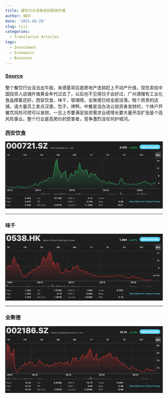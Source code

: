 ```yaml
---
title: 餐饮行业没有任何投资价值
author: 烙印
date: '2021-03-29'
slug: tzjz
categories:
  - Translation Articles
tags:
  - Investment
  - Economics
  - Business
---
```



### [Source](https://xueqiu.com/5804298856/165749191)

整个餐饮行业没法出牛股，肯德基背后是房地产连锁赶上不动产升值，现在卖给中国投资人店铺升值黄金年代过去了，以后也不见得日子会好过，广州酒楼有工业化食品撑着还好。西安饮食，味千，鄂湘情，全聚德已经全部没落。租个昂贵的店铺，请大量员工卖点汉堡，包子，烤鸭，中餐是没办法让投资者发财的，个体户开餐饮风险可控可以发财。一旦上市要满足投资需求业绩增长要大量开店扩张是个高风险事业，整个行业是高房价的受害者，竞争激烈没任何护城河。

### 西安饮食

![西安饮食](西安饮食.png)

---

### 味千

![味千](味千.png)

---

### 全聚德

![全聚德](全聚德.png)




